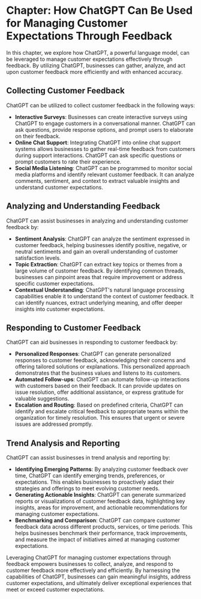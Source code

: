 Chapter: How ChatGPT Can Be Used for Managing Customer Expectations Through Feedback
====================================================================================

In this chapter, we explore how ChatGPT, a powerful language model, can be leveraged to manage customer expectations effectively through feedback. By utilizing ChatGPT, businesses can gather, analyze, and act upon customer feedback more efficiently and with enhanced accuracy.

Collecting Customer Feedback
----------------------------

ChatGPT can be utilized to collect customer feedback in the following ways:

* **Interactive Surveys**: Businesses can create interactive surveys using ChatGPT to engage customers in a conversational manner. ChatGPT can ask questions, provide response options, and prompt users to elaborate on their feedback.
* **Online Chat Support**: Integrating ChatGPT into online chat support systems allows businesses to gather real-time feedback from customers during support interactions. ChatGPT can ask specific questions or prompt customers to rate their experience.
* **Social Media Listening**: ChatGPT can be programmed to monitor social media platforms and identify relevant customer feedback. It can analyze comments, sentiment, and context to extract valuable insights and understand customer expectations.

Analyzing and Understanding Feedback
------------------------------------

ChatGPT can assist businesses in analyzing and understanding customer feedback by:

* **Sentiment Analysis**: ChatGPT can analyze the sentiment expressed in customer feedback, helping businesses identify positive, negative, or neutral sentiments and gain an overall understanding of customer satisfaction levels.
* **Topic Extraction**: ChatGPT can extract key topics or themes from a large volume of customer feedback. By identifying common threads, businesses can pinpoint areas that require improvement or address specific customer expectations.
* **Contextual Understanding**: ChatGPT's natural language processing capabilities enable it to understand the context of customer feedback. It can identify nuances, extract underlying meaning, and offer deeper insights into customer expectations.

Responding to Customer Feedback
-------------------------------

ChatGPT can aid businesses in responding to customer feedback by:

* **Personalized Responses**: ChatGPT can generate personalized responses to customer feedback, acknowledging their concerns and offering tailored solutions or explanations. This personalized approach demonstrates that the business values and listens to its customers.
* **Automated Follow-ups**: ChatGPT can automate follow-up interactions with customers based on their feedback. It can provide updates on issue resolution, offer additional assistance, or express gratitude for valuable suggestions.
* **Escalation and Routing**: Based on predefined criteria, ChatGPT can identify and escalate critical feedback to appropriate teams within the organization for timely resolution. This ensures that urgent or severe issues are addressed promptly.

Trend Analysis and Reporting
----------------------------

ChatGPT can assist businesses in trend analysis and reporting by:

* **Identifying Emerging Patterns**: By analyzing customer feedback over time, ChatGPT can identify emerging trends, preferences, or expectations. This enables businesses to proactively adapt their strategies and offerings to meet evolving customer needs.
* **Generating Actionable Insights**: ChatGPT can generate summarized reports or visualizations of customer feedback data, highlighting key insights, areas for improvement, and actionable recommendations for managing customer expectations.
* **Benchmarking and Comparison**: ChatGPT can compare customer feedback data across different products, services, or time periods. This helps businesses benchmark their performance, track improvements, and measure the impact of initiatives aimed at managing customer expectations.

Leveraging ChatGPT for managing customer expectations through feedback empowers businesses to collect, analyze, and respond to customer feedback more effectively and efficiently. By harnessing the capabilities of ChatGPT, businesses can gain meaningful insights, address customer expectations, and ultimately deliver exceptional experiences that meet or exceed customer expectations.
